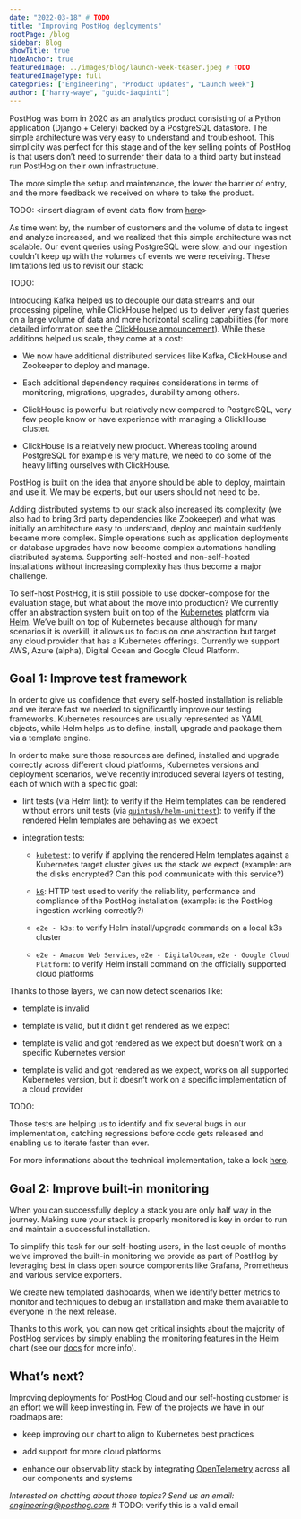 ```yaml
---
date: "2022-03-18" # TODO
title: "Improving PostHog deployments"
rootPage: /blog
sidebar: Blog
showTitle: true
hideAnchor: true
featuredImage: ../images/blog/launch-week-teaser.jpeg # TODO
featuredImageType: full
categories: ["Engineering", "Product updates", "Launch week"]
author: ["harry-waye", "guido-iaquinti"]
---
```


PostHog was born in 2020 as an analytics product consisting of a Python application (Django + Celery) backed by a PostgreSQL datastore. The simple architecture was very easy to understand and troubleshoot. This simplicity was perfect for this stage and of the key selling points of PostHog is that users don’t need to surrender their data to a third party but instead run PostHog on their own infrastructure.

The more simple the setup and maintenance, the lower the barrier of entry, and the more feedback we received on where to take the product.

TODO: <insert diagram of event data flow from [here](https://www.google.com/url?q=https://posthog.com/handbook/engineering/databases/event-ingestion&sa=D&source=docs&ust=1647446368828545&usg=AOvVaw31KohI1YJiLlpt2SX8wP8P)>

As time went by, the number of customers and the volume of data to ingest and analyze increased, and we realized that this simple architecture was not scalable. Our event queries using PostgreSQL were slow, and our ingestion couldn’t keep up with the volumes of events we were receiving. These limitations led us to revisit our stack:

TODO: <insert slowly moving hedgehog image>

Introducing Kafka helped us to decouple our data streams and our processing pipeline, while ClickHouse helped us to deliver very fast queries on a large volume of data and more horizontal scaling capabilities (for more detailed information see the [ClickHouse announcement](https://posthog.com/blog/clickhouse-announcement)). While these additions helped us scale, they come at a cost:

* We now have additional distributed services like Kafka, ClickHouse and Zookeeper to deploy and manage.

* Each additional dependency requires considerations in terms of monitoring, migrations, upgrades, durability among others.

* ClickHouse is powerful but relatively new compared to PostgreSQL, very few people know or have experience with managing a ClickHouse cluster.

* ClickHouse is a relatively new product. Whereas tooling around PostgreSQL for example is very mature, we need to do some of the heavy lifting ourselves with ClickHouse.

PostHog is built on the idea that anyone should be able to deploy, maintain and use it. We may be experts, but our users should not need to be.

Adding distributed systems to our stack also increased its complexity (we also had to bring 3rd party dependencies like Zookeeper) and what was initially an architecture easy to understand, deploy and maintain suddenly became more complex. Simple operations such as application deployments or database upgrades have now become complex automations handling distributed systems. Supporting self-hosted and non-self-hosted installations without increasing complexity has thus become a major challenge.

To self-host PostHog, it is still possible to use docker-compose for the evaluation stage, but what about the move into production? We currently offer an abstraction system built on top of the [Kubernetes](https://kubernetes.io/) platform via [Helm](https://helm.sh/). We’ve built on top of Kubernetes because although for many scenarios it is overkill, it allows us to focus on one abstraction but target any cloud provider that has a Kubernetes offerings. Currently we support AWS, Azure (alpha), Digital Ocean and Google Cloud Platform.


## Goal 1: Improve test framework

In order to give us confidence that every self-hosted installation is reliable and we iterate fast we needed to significantly improve our testing frameworks.
Kubernetes resources are usually represented as YAML objects, while Helm helps us to define, install, upgrade and package them via a template engine.

In order to make sure those resources are defined, installed and upgrade correctly across different cloud platforms, Kubernetes versions and deployment scenarios, we’ve recently introduced several layers of testing, each of which with a specific goal:

* lint tests (via Helm lint): to verify if the Helm templates can be rendered without errors
unit tests (via [`quintush/helm-unittest`](https://github.com/quintush/helm-unittest)): to verify if the rendered Helm templates are behaving as we expect

* integration tests:

    * [`kubetest`](https://github.com/vapor-ware/kubetest): to verify if applying the rendered Helm templates against a Kubernetes target cluster gives us the stack we expect (example: are the disks encrypted? Can this pod communicate with this service?)

    * [`k6`](https://k6.io/): HTTP test used to verify the reliability, performance and compliance of the PostHog installation (example: is the PostHog ingestion working correctly?)

    * `e2e - k3s`: to verify Helm install/upgrade commands on a local k3s cluster

    * `e2e - Amazon Web Services`, `e2e - DigitalOcean`, `e2e - Google Cloud Platform`: to verify Helm install command on the officially supported cloud platforms

Thanks to those layers, we can now detect scenarios like:

* template is invalid

* template is valid, but it didn’t get rendered as we expect

* template is valid and got rendered as we expect but doesn’t work on a specific Kubernetes version

* template is valid and got rendered as we expect, works on all supported Kubernetes version, but it doesn’t work on a specific implementation of a cloud provider

TODO: <insert cherry-picks of non-trivial CI failures>

Those tests are helping us to identify and fix several bugs in our implementation, catching regressions before code gets released and enabling us to iterate faster than ever.

For more informations about the technical implementation, take a look [here](https://github.com/PostHog/charts-clickhouse#testing).


## Goal 2: Improve built-in monitoring

When you can successfully deploy a stack you are only half way in the journey. Making sure your stack is properly monitored is key in order to run and maintain a successful installation.

To simplify this task for our self-hosting users, in the last couple of months we’ve improved the built-in monitoring we provide as part of PostHog by leveraging best in class open source components like Grafana, Prometheus and various service exporters.

We create new templated dashboards, when we identify better metrics to monitor and techniques to debug an installation and make them available to everyone in the next release.

Thanks to this work, you can now get critical  insights about the majority of PostHog services by simply enabling the monitoring features in the Helm chart (see our [docs](https://posthog.com/docs/self-host/deploy/configuration) for more info).


## What’s next?

Improving deployments for PostHog Cloud and our self-hosting customer is an effort we will keep investing in. Few of the projects we have in our roadmaps are:

- keep improving our chart to align to Kubernetes best practices

- add support for more cloud platforms

- enhance our observability stack by integrating [OpenTelemetry](https://opentelemetry.io/) across all our components and systems

_Interested on chatting about those topics? Send us an email: [engineering@posthog.com](mailto:engineering@posthog.com)_ # TODO: verify this is a valid email
